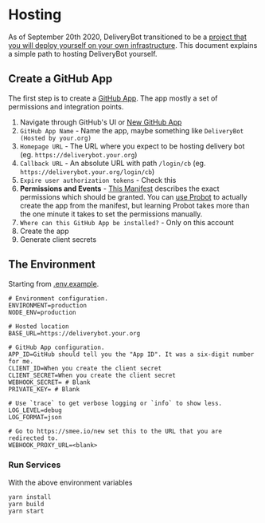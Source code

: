 # Hosting

As of September 20th 2020, DeliveryBot transitioned to be a [project that you will deploy yourself on your own infrastructure](https://deliverybot.dev/2020/02/14/deliverybot-goes-open-source/). This document explains a simple path to hosting DeliveryBot yourself.

## Create a GitHub App
The first step is to create a [GitHub App](https://docs.github.com/en/developers/apps/getting-started-with-apps/about-apps). The app mostly a set of permissions and integration points.

1. Navigate through GitHub's UI or [New GitHub App](https://github.com/settings/apps/new)
2. `GitHub App Name` - Name the app, maybe something like `DeliveryBot (Hosted by your.org)`
3. `Homepage URL` - The URL where you expect to be hosting delivery bot (eg. `https://deliverybot.your.org`)
4. `Callback URL` - An absolute URL with path `/login/cb` (eg. `https://deliverybot.your.org/login/cb`)
5. `Expire user authorization tokens` - Check this
6. **Permissions and Events** - [This Manifest](https://github.com/deliverybot/deliverybot/blob/master/app.yml) describes the exact permissions which should be granted. You can [use Probot](https://docs.github.com/en/developers/apps/building-github-apps/creating-a-github-app-from-a-manifest) to actually create the app from the manifest, but learning Probot takes more than the one minute it takes to set the permissions manually.
7. `Where can this GitHub App be installed?` - Only on this account
8. Create the app
9. Generate client secrets

## The Environment
Starting from [.env.example](https://github.com/deliverybot/deliverybot/blob/master/.env.example).

```
# Environment configuration.
ENVIRONMENT=production
NODE_ENV=production

# Hosted location
BASE_URL=https://deliverybot.your.org

# GitHub App configuration.
APP_ID=GitHub should tell you the "App ID". It was a six-digit number for me.
CLIENT_ID=When you create the client secret
CLIENT_SECRET=When you create the client secret
WEBHOOK_SECRET= # Blank
PRIVATE_KEY= # Blank

# Use `trace` to get verbose logging or `info` to show less.
LOG_LEVEL=debug
LOG_FORMAT=json

# Go to https://smee.io/new set this to the URL that you are redirected to.
WEBHOOK_PROXY_URL=<blank>
```

### Run Services
With the above environment variables

```
yarn install
yarn build
yarn start
```
